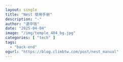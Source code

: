 ```yaml
---
layout: single
title: "Nest 使用手册"
description: "-"
author: "谌中钱"
date: "2025-04-04"
image: "/img/temple_404_bg.jpg"
categories: [ "tech" ]
tags:
  - "back-end"
ogurl: "https://blog.climbtw.com/post/nest_manual"
---
```


<br />
<br />

<!-- @import "[TOC]" {cmd="toc" depthFrom=1 depthTo=6} -->

<!-- code_chunk_output -->



<!-- /code_chunk_output -->
